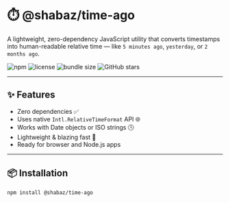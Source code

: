 # ⏱️ @shabaz/time-ago

A lightweight, zero-dependency JavaScript utility that converts timestamps into human-readable relative time — like `5 minutes ago`, `yesterday`, or `2 months ago`.

![npm](https://img.shields.io/npm/v/@shabaz/time-ago?color=blue)
![license](https://img.shields.io/npm/l/@shabaz/time-ago)
![bundle size](https://img.shields.io/bundlephobia/min/@shabaz/time-ago)
![GitHub stars](https://img.shields.io/github/stars/meshabaz/time-ago-shabaz?style=social)

---

## ✨ Features

- Zero dependencies ✅
- Uses native `Intl.RelativeTimeFormat` API 🌐
- Works with Date objects or ISO strings 🕓
- Lightweight & blazing fast 🚀
- Ready for browser and Node.js apps

---

## 📦 Installation

```bash
npm install @shabaz/time-ago
